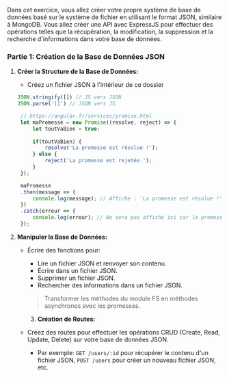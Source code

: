 Dans cet exercice, vous allez créer votre propre système de base de données basé sur le système de fichier en utilisant le format JSON, similaire à MongoDB. Vous allez créer une API avec ExpressJS pour effectuer des opérations telles que la récupération, la modification, la suppression et la recherche d'informations dans votre base de données.

### Partie 1: Création de la Base de Données JSON

1. **Créer la Structure de la Base de Données:**
   - Créez un fichier JSON à l'intérieur de ce dossier

   ```js
   JSON.stringify([]) // JS vers JSON
   JSON.parse('[]') // JSON vers JS

    // https://angular.fr/services/promise.html
    let maPromesse = new Promise((resolve, reject) => {
        let toutVaBien = true;
        
        if(toutVaBien) {
            resolve('La promesse est résolue !');
        } else {
            reject('La promesse est rejetée.');
        }
    });

    maPromesse
    .then(message => {
        console.log(message); // Affiche : 'La promesse est résolue !'
    })
    .catch(erreur => {
        console.log(erreur); // Ne sera pas affiché ici car la promesse est résolue
    });
   ```

2. **Manipuler la Base de Données:**
   - Écrire des fonctions pour:
     - Lire un fichier JSON et renvoyer son contenu.
     - Écrire dans un fichier JSON.
     - Supprimer un fichier JSON.
     - Rechercher des informations dans un fichier JSON.


     > Transformer les méthodes du module FS en méthodes asynchrones avec les promesses.

     3. **Création de Routes:**
   - Créez des routes pour effectuer les opérations CRUD (Create, Read, Update, Delete) sur votre base de données JSON.
     - Par exemple: `GET /users/:id` pour récupérer le contenu d'un fichier JSON, `POST /users` pour créer un nouveau fichier JSON, etc.